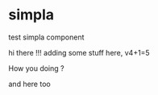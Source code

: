 # simpla
test simpla component

hi there !!!  adding some stuff here, v4+1=5

How you doing ?

and here too
